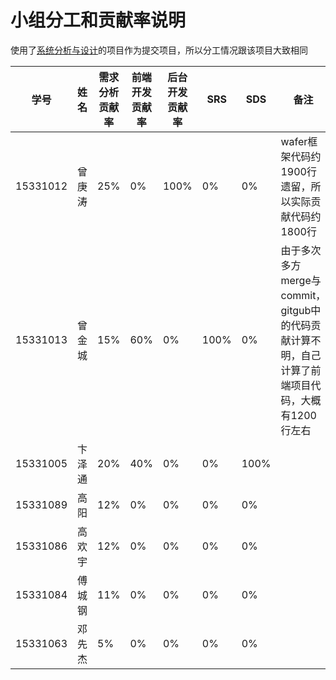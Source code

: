 # 小组分工和贡献率说明
使用了[系统分析与设计](https://brumovie.github.io/Dashboard/index)的项目作为提交项目，所以分工情况跟该项目大致相同

|学号|姓名|需求分析贡献率|前端开发贡献率|后台开发贡献率|SRS|SDS|备注|
| --- | --- | --- | --- | --- | --- | --- | --- |
|15331012|曾庚涛|25%|0%|100%|0%|0%|wafer框架代码约1900行遗留，所以实际贡献代码约1800行|
|15331013|曾金城|15%|60%|0%|100%|0%| 由于多次多方merge与commit，gitgub中的代码贡献计算不明，自己计算了前端项目代码，大概有1200行左右|
|15331005|卞泽通|20%|40%|0%|0%|100%||
|15331089|高阳|12%|0%|0%|0%|0%||
|15331086|高欢宇|12%|0%|0%|0%|0%||
|15331084|傅城钢|11%|0%|0%|0%|0%||
|15331063|邓先杰|5%|0%|0%|0%|0%||
